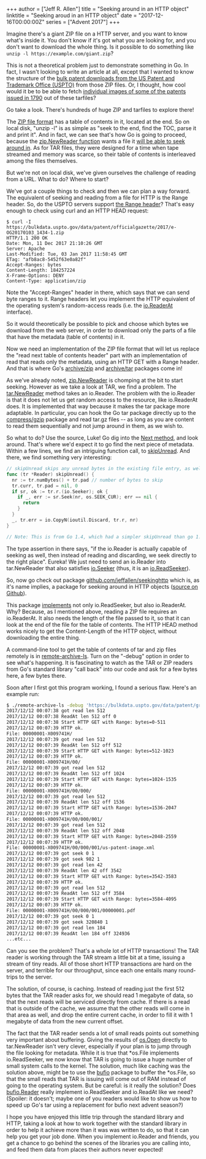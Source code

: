 +++
author = ["Jeff R. Allen"]
title = "Seeking around in an HTTP object"
linktitle = "Seeking aroud in an HTTP object"
date = "2017-12-16T00:00:00Z"
series = ["Advent 2017"]
+++

Imagine there's a giant ZIP file on a HTTP server, and you want to
know what's inside it. You don't know if it's got what you are looking
for, and you don't want to download the whole thing. Is it possible to
do something like `unzip -l https://example.com/giant.zip`?

This is not a theoretical problem just to demonstrate something in
Go. In fact, I wasn't looking to write an article at all, except that
I wanted to know the structure of the <a
href="https://bulkdata.uspto.gov/data/patent/officialgazette/2017/">bulk
patent downloads from the US Patent and Trademark Office
(USPTO)</a> from those ZIP files. Or, I thought, how cool would it be
to be able to fetch <a
href="https://bulkdata.uspto.gov/data/patent/grant/multipagepdf/1790_1999/">individual
images of some of the patents issued in 1790</a> out of these
tarfiles?

Go take a look. There's hundreds of huge ZIP and tarfiles to explore there!

The <a
href="https://pkware.cachefly.net/webdocs/casestudies/APPNOTE.TXT">ZIP
file format</a> has a table of contents in it, located at the end. So
on local disk, "unzip -l" is as simple as "seek to the end, find the
TOC, parse it and print it". And in fact, we can see that's how Go is
going to proceed, because the <a
href="https://godoc.org/archive/zip#NewReader">zip.NewReader
function</a> wants a file it <a
href="https://godoc.org/io#ReaderAt">will be able to seek around
in</a>. As for TAR files, they were designed for a time when tape
streamed and memory was scarce, so their table of contents is
interleaved among the files themselves.

But we're not on local disk, we've given ourselves the challenge of
reading from a URL. What to do? Where to start?

We've got a couple things to check and then we can plan a way
forward. The equivalent of seeking and reading from a file for HTTP is
the Range header. So, do the USPTO servers support <a
href="https://tools.ietf.org/html/rfc7233">the Range header</a>?
That's easy enough to check using curl and an HTTP HEAD request:

```
$ curl -I https://bulkdata.uspto.gov/data/patent/officialgazette/2017/e-OG20170103_1434-1.zip
HTTP/1.1 200 OK
Date: Mon, 11 Dec 2017 21:10:26 GMT
Server: Apache
Last-Modified: Tue, 03 Jan 2017 11:58:45 GMT
ETag: "afb8ac8-5452f63e0a82f"
Accept-Ranges: bytes
Content-Length: 184257224
X-Frame-Options: DENY
Content-Type: application/zip
```

Note the "Accept-Ranges" header in there, which says that we can send
byte ranges to it. Range headers let you implement the HTTP equivalent
of the operating system's random-access reads (i.e. the <a
href="https://godoc.org/io#ReaderAt">io.ReaderAt</a> interface).

So it would theoretically be possible to pick and choose which bytes
we download from the web server, in order to download only the parts
of a file that have the metadata (table of contents) in it.

Now we need an implementation of the ZIP file format that will let us
replace the "read next table of contents header" part with an
implementation of read that reads only the metadata, using an HTTP GET
with a Range header. And that is where Go's <a
href="https://golang.org/pkg/archive/zip">archive/zip</a> and <a
href="https://godoc.org/archive/tar">archive/tar</a> packages come in!

As we've already noted, <a
href="https://godoc.org/archive/zip#NewReader">zip.NewReader</a> is
chomping at the bit to start seeking. However as we take a look at
TAR, we find a problem. The <a
href="https://golang.org/pkg/archive/tar/#NewReader">tar.NewReader</a>
method takes an io.Reader. The problem with the io.Reader is that it
does not let us get random access to the resource, like io.ReaderAt
does. It is implemented that way because it makes the tar package more
adaptable. In particular, you can hook the Go tar package directly up
to the <a
href="https://golang.org/pkg/compress/gzip/">compress/gzip</a> package
and read tar.gz files -- as long as you are content to read them
sequentially and not jump around in them, as we wish to.

So what to do? Use the source, Luke! Go dig into the <a
href="https://github.com/golang/go/blob/c007ce824d9a4fccb148f9204e04c23ed2984b71/src/archive/tar/reader.go#L88">Next
method</a>, and look around. That's where we'd expect it to go find
the next piece of metadata. Within a few lines, we find an intriguing
function call, to <a
href="https://github.com/golang/go/blob/c007ce824d9a4fccb148f9204e04c23ed2984b71/src/archive/tar/reader.go#L407">skipUnread</a>. And there, we find something very interesting:

```go
// skipUnread skips any unread bytes in the existing file entry, as well as any alignment padding.
func (tr *Reader) skipUnread() {
  nr := tr.numBytes() + tr.pad // number of bytes to skip
  tr.curr, tr.pad = nil, 0
  if sr, ok := tr.r.(io.Seeker); ok {
    if _, err := sr.Seek(nr, os.SEEK_CUR); err == nil {
      return
    }
  }
  _, tr.err = io.CopyN(ioutil.Discard, tr.r, nr)
}

// Note: This is from Go 1.4, which had a simpler skipUnread than go 1.9 does.
```

The type assertion in there says, "if the io.Reader is actually
capable of seeking as well, then instead of reading and discarding, we
seek directly to the right place". Eureka! We just need to send an
io.Reader into tar.NewReader that also satisfies <a
href="https://golang.org/pkg/io/#Seeker">io.Seeker</a> (thus, it is an
<a href="https://golang.org/pkg/io/#ReadSeeker">io.ReadSeeker</a>).

So, now go check out package <a
href="https://godoc.org/github.com/jeffallen/seekinghttp">github.com/jeffallen/seekinghttp</a>
which is, as it's name implies, a package for seeking around in HTTP
objects (<a
href="https://github.com/jeffallen/seekinghttp">source on Github</a>).

This package <a href="https://github.com/jeffallen/seekinghttp/blob/148e434ef13870a1c8e13356bebf42b8c5b7572f/seekinghttp.go#L34">implements</a>
not only io.ReadSeeker, but also
io.ReaderAt. Why? Because, as I mentioned above, reading a ZIP file
requires an io.ReaderAt. It also needs the length of the file passed
to it, so that it can look at the end of the file for the table of
contents. The HTTP HEAD method works nicely to get the Content-Length
of the HTTP object, without downloading the entire thing.

A command-line tool to get the table of contents of tar and zip files
remotely is in <a
href="https://github.com/jeffallen/seekinghttp/tree/master/cmd/remote-archive-ls">remote-archive-ls</a>. Turn
on the "-debug" option in order to see what's happening. It is
fascinating to watch as the TAR or ZIP readers from Go's standard
library "call back" into our code and ask for a few bytes here, a few
bytes there.

Soon after I first got this program working, I found a serious flaw. Here's an example run:
```bash
$ ./remote-archive-ls -debug 'https://bulkdata.uspto.gov/data/patent/grant/multipagepdf/1790_1999/grant_pdf_17900731_18641101.tar'
2017/12/12 00:07:38 got read len 512
2017/12/12 00:07:38 ReadAt len 512 off 0
2017/12/12 00:07:38 Start HTTP GET with Range: bytes=0-511
2017/12/12 00:07:39 HTTP ok.
File: 00000001-X009741H/
2017/12/12 00:07:39 got read len 512
2017/12/12 00:07:39 ReadAt len 512 off 512
2017/12/12 00:07:39 Start HTTP GET with Range: bytes=512-1023
2017/12/12 00:07:39 HTTP ok.
File: 00000001-X009741H/00/
2017/12/12 00:07:39 got read len 512
2017/12/12 00:07:39 ReadAt len 512 off 1024
2017/12/12 00:07:39 Start HTTP GET with Range: bytes=1024-1535
2017/12/12 00:07:39 HTTP ok.
File: 00000001-X009741H/00/000/
2017/12/12 00:07:39 got read len 512
2017/12/12 00:07:39 ReadAt len 512 off 1536
2017/12/12 00:07:39 Start HTTP GET with Range: bytes=1536-2047
2017/12/12 00:07:39 HTTP ok.
File: 00000001-X009741H/00/000/001/
2017/12/12 00:07:39 got read len 512
2017/12/12 00:07:39 ReadAt len 512 off 2048
2017/12/12 00:07:39 Start HTTP GET with Range: bytes=2048-2559
2017/12/12 00:07:39 HTTP ok.
File: 00000001-X009741H/00/000/001/us-patent-image.xml
2017/12/12 00:07:39 got seek 0 1
2017/12/12 00:07:39 got seek 982 1
2017/12/12 00:07:39 got read len 42
2017/12/12 00:07:39 ReadAt len 42 off 3542
2017/12/12 00:07:39 Start HTTP GET with Range: bytes=3542-3583
2017/12/12 00:07:39 HTTP ok.
2017/12/12 00:07:39 got read len 512
2017/12/12 00:07:39 ReadAt len 512 off 3584
2017/12/12 00:07:39 Start HTTP GET with Range: bytes=3584-4095
2017/12/12 00:07:39 HTTP ok.
File: 00000001-X009741H/00/000/001/00000001.pdf
2017/12/12 00:07:39 got seek 0 1
2017/12/12 00:07:39 got seek 320840 1
2017/12/12 00:07:39 got read len 184
2017/12/12 00:07:39 ReadAt len 184 off 324936
...etc...
```

Can you see the problem? That's a whole lot of HTTP transactions! The
TAR reader is working through the TAR stream a little bit at a time,
issuing a stream of tiny reads. All of those short HTTP transactions
are hard on the server, and terrible for our throughput, since each
one entails many round-trips to the server.

The solution, of course, is caching. Instead of reading just the first
512 bytes that the TAR reader asks for, we should read 1 megabyte of data, so
that the next reads will be serviced directly from cache. If
there is a read that is outside of the cache, we assume that the other
reads will come in that area as well, and drop the entire current
cache, in order to fill it with 1 megabyte of data from the
new current offset.

The fact that the TAR reader sends a lot of small reads points out
something very important about buffering. Giving the results of <a
href="https://godoc.org/os#Open">os.Open</a> directly to tar.NewReader
isn't very clever, especially if your plan is to jump through the file
looking for metadata. While it is true that *os.File implements
io.ReadSeeker, we now know that TAR is going to issue a huge number of
small system calls to the kernel. The solution, much like caching was
the solution above, might be to use the <a
href="https://godoc.org/bufio">bufio</a> package to buffer the
*os.File, so that the small reads that TAR is issuing will come out of
RAM instead of going to the operating system. But be careful: is it
really the solution? Does <a
href="https://godoc.org/bufio#Reader">bufio.Reader</a> really
implement io.ReadSeeker and io.ReadAt like we need? (Spoiler: it
doesn't; maybe one of you readers would like to show us how to speed
up Go's tar using a replacement for bufio next advent season?)

I hope you have enjoyed this little trip through the standard library
and HTTP, taking a look at how to work together with the standard
library in order to help it achieve more than it was was written to
do, so that it can help you get your job done. When you implement
io.Reader and friends, you get a chance to go behind the scenes of the
libraries you are calling into, and feed them data from places their
authors never expected!

